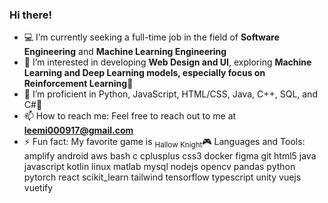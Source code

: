 ### Hi there!

<!--
**Leese0917/Leese0917** is a ✨ _special_ ✨ repository because its `README.md` (this file) appears on your GitHub profile.

Here are some ideas to get you started:-->

- 💻 I’m currently seeking a full-time job in the field of **Software Engineering** and **Machine Learning Engineering**
- 🤔 I’m interested in developing **Web Design and UI**, exploring **Machine Learning and Deep Learning models, especially focus on Reinforcement Learning**💖
- 💪 I’m proficient in Python, JavaScript, HTML/CSS, Java, C++, SQL, and C#🚀
- 📫 How to reach me: Feel free to reach out to me at **leemi000917@gmail.com**
- ⚡ Fun fact: My favorite game is <sub>Hallow Knight</sub>🎮
Languages and Tools:
amplify
android
aws
bash
c
cplusplus
css3
docker
figma
git
html5
java
javascript
kotlin
linux
matlab
mysql
nodejs
opencv
pandas
python
pytorch
react
scikit_learn
tailwind
tensorflow
typescript
unity
vuejs
vuetify
